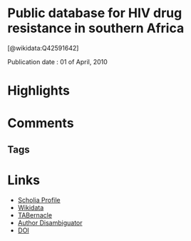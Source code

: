 Public database for HIV drug resistance in southern Africa
==========================================================
  
  [@wikidata:Q42591642]  
  
Publication date : 01 of April, 2010  

# Highlights

# Comments

## Tags

# Links
  
 * [Scholia Profile](https://scholia.toolforge.org/work/Q42591642)  
 * [Wikidata](https://www.wikidata.org/wiki/Q42591642)  
 * [TABernacle](https://tabernacle.toolforge.org/?#/tab/manual/Q42591642/P921%3BP4510)  
 * [Author Disambiguator](https://author-disambiguator.toolforge.org/work_item_oauth.php?id=Q42591642&batch_id=&match=1&author_list_id=&doit=Get+author+links+for+work)  
 * [DOI](https://doi.org/10.1038/464673C)  
